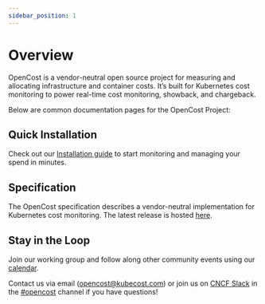 ```yaml
---
sidebar_position: 1
---
```


# Overview

OpenCost is a vendor-neutral open source project for measuring and allocating infrastructure and container costs. It’s built for Kubernetes cost monitoring to power real-time cost monitoring, showback, and chargeback.

Below are common documentation pages for the OpenCost Project:

## Quick Installation

Check out our [Installation guide](install.md) to start monitoring and managing your spend in minutes.

## Specification

The OpenCost specification describes a vendor-neutral implementation for Kubernetes cost monitoring. The latest release is hosted [here](https://github.com/opencost/opencost/tree/develop/spec).

## Stay in the Loop

Join our working group and follow along other community events using our [calendar](https://calendar.google.com/calendar/u/0/embed?src=c_c0f7q56e5eeod3j89bb320fvjg@group.calendar.google.com&ctz=America/Los_Angeles).

Contact us via email (<opencost@kubecost.com>) or join us on [CNCF Slack](https://slack.cncf.io/) in the [#opencost](https://cloud-native.slack.com/archives/C03D56FPD4G) channel if you have questions!
